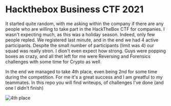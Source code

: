# Hackthebox Business CTF 2021

It started quite random, with me asking within the company if there are any people who are willing to take part in the HackTheBox CTF for companies. I wasn't expecting much, as this was a holiday season. Indeed, only few people repled. We registered last minute, and in the end we had 4 active participants. Despite the small number of participants (limit was 4) our squad was really stron. I dion't even expect how strong. Guys were popping boxes as crazy, and all thet left for me were Reversing and Forensics challenges with some time for Crypto as well.

In the end we managed to take 4th place, even being 2nd for some time during the competition. For me it's a great success and I am greatful to my teammates. In this repo you will find writeups, of challenges I've done (and one I didn't finish)

![4th place](img\htb_ctf_business.png)